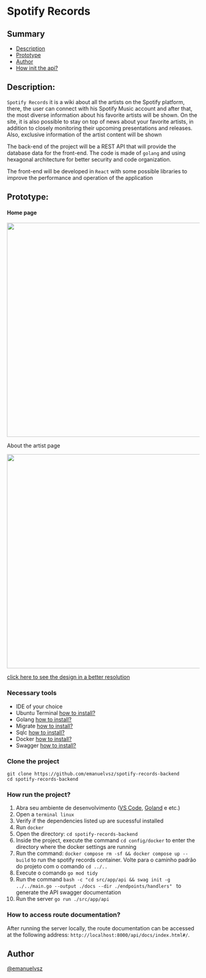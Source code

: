 # Spotify Records

<section name"summary" id="summary">

## Summary

<ul>
 <a href="#desc"><li>Description</li></a>
 <a href="#prototype"><li>Prototype</li></a>
 <a href="#author"><li>Author</li></a>
 <a href="#how-init"><li>How init the api?</li></a>
</ul>

</section>

<section name"desc" id="desc">

## Description:

``Spotify Records`` it is a wiki about all the artists on the Spotify platform, there, the user can connect with his Spotify Music account and after that, the most diverse information about his favorite artists will be shown. On the site, it is also possible to stay on top of news about your favorite artists, in addition to closely monitoring their upcoming presentations and releases. Also, exclusive information of the artist content will be shown

The back-end of the project will be a REST API that will provide the database data for the front-end. The code is made of ``golang`` and using hexagonal architecture for better security and code organization. 

The front-end will be developed in ``React`` with some possible libraries to improve the performance and operation of the application

</section>
 
<section name"prototype" id="prototype">

## Prototype:
 
#### Home page
<img src="https://user-images.githubusercontent.com/84058517/226115550-bb4d1f5b-7513-4dd5-ba9b-ef4421cfd424.png" width=560/>

About the artist page

<img src="https://user-images.githubusercontent.com/84058517/226115645-7ef8dfa4-8609-4d6e-aa05-56b3b9d3b8aa.png" width=560/>

<a href="https://www.figma.com/file/MObQo3CpTAPbX2fPYZ6BeI/Spotify-Records?node-id=0%3A1&t=9kqFiWsBJ8W3ne76-1">click here to see the design in a better resolution</a>

<section id="how-init"></section>

### <section id="what-are-the-necessary-tools"></section>Necessary tools

- IDE of your choice
- Ubuntu Terminal <a href="https://learn.microsoft.com/en-us/windows/wsl/install">how to install?</a>
- Golang <a href="https://go.dev/doc/">how to install?</a>
- Migrate <a href="https://pkg.go.dev/github.com/golang-migrate/migrate/v4">how to install?</a>
- Sqlc <a href="https://docs.sqlc.dev/en/latest/overview/install.html">how to install?</a>
- Docker <a href="https://docs.docker.com/engine/install">how to install?</a>
- Swagger <a href="https://github.com/swaggo/swag">how to install?</a>

### Clone the project 
 
```
git clone https://github.com/emanuelvsz/spotify-records-backend
cd spotify-records-backend
```

### <section id="como-rodar-o-projeto"></section>How run the project?

1. Abra seu ambiente de desenvolvimento (<a href="https://code.visualstudio.com/download">VS Code</a>, <a href="https://www.jetbrains.com/go/promo/?source=google&medium=cpc&campaign=10156130867&term=goland&content=438684701890&gad=1&gclid=Cj0KCQjwmN2iBhCrARIsAG_G2i7Tsx5AtYXU8TlqWbu6rqD6AO_C6sJs4C8plkJPbA0HNRWExrQFFmgaAhIlEALw_wcB">Goland</a> e etc.)
2. Open a ``terminal linux``
3. Verify if the dependencies listed up are sucessful installed
4. Run ``docker``
5. Open the directory: ``cd spotify-records-backend``
6. Inside the project, execute the command ``cd config/docker`` to enter the directory where the docker settings are running
7. Run the command: ``docker compose rm -sf && docker compose up --build`` to run the spotify records container. Volte para o caminho padrão do projeto com o comando ``cd ../..``
9. Execute o comando ``go mod tidy``
10. Run the command ``bash -c "cd src/app/api && swag init -g ../../main.go --output ./docs --dir ./endpoints/handlers"
`` to generate the API swagger documentation
11. Run the server ``go run ./src/app/api``

### <section id="how-to-access-route-documentation"></section>How to access route documentation?
 
After running the server locally, the route documentation can be accessed at the following address: `http://localhost:8000/api/docs/index.html#/`.

<section name"author" id="author">

## Author

<a href="https://github.com/emanuelvsz">@emanuelvsz</a>

</section>
